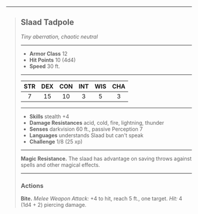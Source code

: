 ***
> ## Slaad Tadpole
> *Tiny aberration, chaotic neutral*
> 
> ***
> 
> - **Armor Class** 12
> - **Hit Points** 10 (4d4)
> - **Speed** 30 ft.
> 
> ***
> 
> |STR|DEX|CON|INT|WIS|CHA|
> |:---:|:---:|:---:|:---:|:---:|:---:|
> |7|15|10|3|5|3|
> 
> ***
> 
> - **Skills** stealth +4
> - **Damage Resistances** acid, cold, fire, lightning, thunder
> - **Senses** darkvision 60 ft., passive Perception 7
> - **Languages** understands Slaad but can't speak
> - **Challenge** 1/8 (25 xp)
> 
> ***
> 
> **Magic Resistance.** The slaad has advantage on saving throws against spells and other magical effects.
> 
> ***
> 
> ### Actions
> **Bite.** *Melee Weapon Attack:* +4 to hit, reach 5 ft., one target. *Hit:* 4 (1d4 + 2) piercing damage.